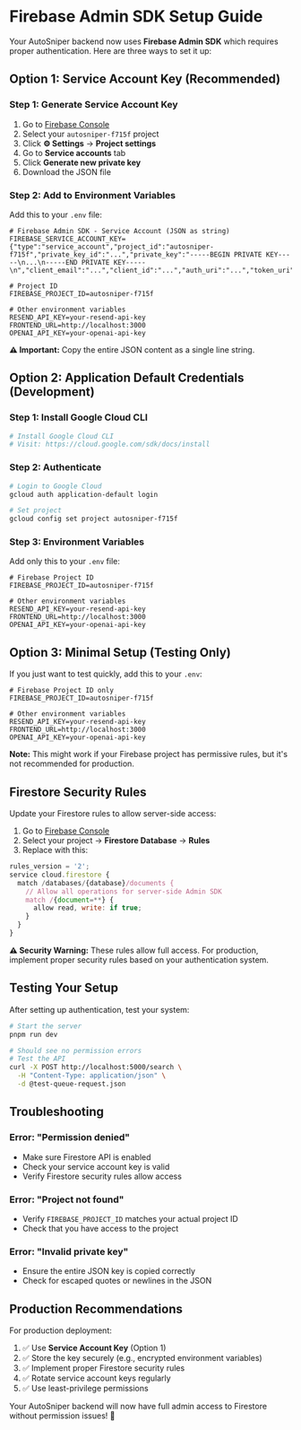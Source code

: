 # Firebase Admin SDK Setup Guide

Your AutoSniper backend now uses **Firebase Admin SDK** which requires proper authentication. Here are three ways to set it up:

## Option 1: Service Account Key (Recommended)

### Step 1: Generate Service Account Key

1. Go to [Firebase Console](https://console.firebase.google.com)
2. Select your `autosniper-f715f` project
3. Click **⚙️ Settings** → **Project settings**
4. Go to **Service accounts** tab
5. Click **Generate new private key**
6. Download the JSON file

### Step 2: Add to Environment Variables

Add this to your `.env` file:

```env
# Firebase Admin SDK - Service Account (JSON as string)
FIREBASE_SERVICE_ACCOUNT_KEY={"type":"service_account","project_id":"autosniper-f715f","private_key_id":"...","private_key":"-----BEGIN PRIVATE KEY-----\n...\n-----END PRIVATE KEY-----\n","client_email":"...","client_id":"...","auth_uri":"...","token_uri":"...","auth_provider_x509_cert_url":"...","client_x509_cert_url":"..."}

# Project ID
FIREBASE_PROJECT_ID=autosniper-f715f

# Other environment variables
RESEND_API_KEY=your-resend-api-key
FRONTEND_URL=http://localhost:3000
OPENAI_API_KEY=your-openai-api-key
```

**⚠️ Important:** Copy the entire JSON content as a single line string.

## Option 2: Application Default Credentials (Development)

### Step 1: Install Google Cloud CLI

```bash
# Install Google Cloud CLI
# Visit: https://cloud.google.com/sdk/docs/install
```

### Step 2: Authenticate

```bash
# Login to Google Cloud
gcloud auth application-default login

# Set project
gcloud config set project autosniper-f715f
```

### Step 3: Environment Variables

Add only this to your `.env` file:

```env
# Firebase Project ID
FIREBASE_PROJECT_ID=autosniper-f715f

# Other environment variables
RESEND_API_KEY=your-resend-api-key
FRONTEND_URL=http://localhost:3000
OPENAI_API_KEY=your-openai-api-key
```

## Option 3: Minimal Setup (Testing Only)

If you just want to test quickly, add this to your `.env`:

```env
# Firebase Project ID only
FIREBASE_PROJECT_ID=autosniper-f715f

# Other environment variables
RESEND_API_KEY=your-resend-api-key
FRONTEND_URL=http://localhost:3000
OPENAI_API_KEY=your-openai-api-key
```

**Note:** This might work if your Firebase project has permissive rules, but it's not recommended for production.

## Firestore Security Rules

Update your Firestore rules to allow server-side access:

1. Go to [Firebase Console](https://console.firebase.google.com)
2. Select your project → **Firestore Database** → **Rules**
3. Replace with this:

```javascript
rules_version = '2';
service cloud.firestore {
  match /databases/{database}/documents {
    // Allow all operations for server-side Admin SDK
    match /{document=**} {
      allow read, write: if true;
    }
  }
}
```

**⚠️ Security Warning:** These rules allow full access. For production, implement proper security rules based on your authentication system.

## Testing Your Setup

After setting up authentication, test your system:

```bash
# Start the server
pnpm run dev

# Should see no permission errors
# Test the API
curl -X POST http://localhost:5000/search \
  -H "Content-Type: application/json" \
  -d @test-queue-request.json
```

## Troubleshooting

### Error: "Permission denied"

- Make sure Firestore API is enabled
- Check your service account key is valid
- Verify Firestore security rules allow access

### Error: "Project not found"

- Verify `FIREBASE_PROJECT_ID` matches your actual project ID
- Check that you have access to the project

### Error: "Invalid private key"

- Ensure the entire JSON key is copied correctly
- Check for escaped quotes or newlines in the JSON

## Production Recommendations

For production deployment:

1. ✅ Use **Service Account Key** (Option 1)
2. ✅ Store the key securely (e.g., encrypted environment variables)
3. ✅ Implement proper Firestore security rules
4. ✅ Rotate service account keys regularly
5. ✅ Use least-privilege permissions

Your AutoSniper backend will now have full admin access to Firestore without permission issues! 🚀
